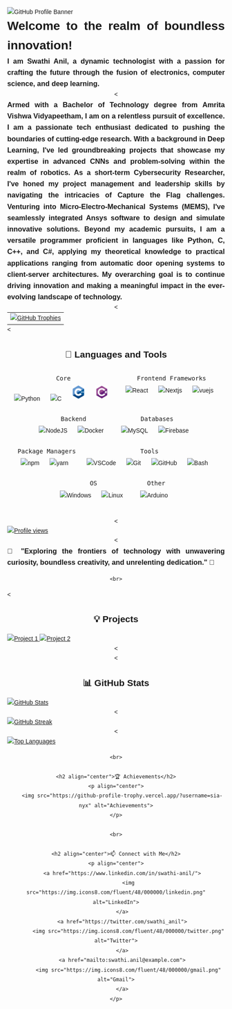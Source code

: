 <!DOCTYPE html>
<html lang="en">
<head>
    <meta charset="UTF-8">
    <meta name="viewport" content="width=device-width, initial-scale=1.0">
    <title>Swathi Anil's GitHub Profile</title>
    <style>
        body {
            font-family: Arial, sans-serif;
            line-height: 1.6;
            text-align: center;
        }
        p, h1, h3, table, td {
            text-align: justify;
            text-justify: inter-word;
            margin: auto;
            max-width: 800px;
        }
        .languages-tools {
            display: flex;
            justify-content: center;
            flex-wrap: wrap;
        }
        .languages-tools div {
            margin: 10px;
        }
        .languages-tools img {
            margin: 5px;
        }
    </style>
</head>
<body>
    <p align="center">
        <img width="800" src="https://www.gifcen.com/wp-content/uploads/2022/07/discord-banner-gif-7.gif" alt="GitHub Profile Banner">
    </p>
    <h1 align="center">Welcome to the realm of boundless innovation!</h1> 
    <h3 align="center">I am Swathi Anil, a dynamic technologist with a passion for crafting the future through the fusion of electronics, computer science, and deep learning.</h3>
    <
    <h3 align="center">Armed with a Bachelor of Technology degree from Amrita Vishwa Vidyapeetham, I am on a relentless pursuit of excellence. I am a passionate tech enthusiast dedicated to pushing the boundaries of cutting-edge research. With a background in Deep Learning, I've led groundbreaking projects that showcase my expertise in advanced CNNs and problem-solving within the realm of robotics. As a short-term Cybersecurity Researcher, I've honed my project management and leadership skills by navigating the intricacies of Capture the Flag challenges. Venturing into Micro-Electro-Mechanical Systems (MEMS), I've seamlessly integrated Ansys software to design and simulate innovative solutions. Beyond my academic pursuits, I am a versatile programmer proficient in languages like Python, C, C++, and C#, applying my theoretical knowledge to practical applications ranging from automatic door opening systems to client-server architectures. My overarching goal is to continue driving innovation and making a meaningful impact in the ever-evolving landscape of technology.</h3>
<
    <p align="center">
        <table align="center">
            <tr>
                <td align="center">
                    <a href="https://github.com/ryo-ma/github-profile-trophy">
                        <img src="https://github-profile-trophy.vercel.app/?username=sia-nyx" alt="GitHub Trophies">
                    </a>
                </td>
            </tr>
        </table>
    </p>

<
    <h2 align="center">🧰 Languages and Tools</h2>
    <div class="languages-tools">
        <div>
            <kbd>Core</kbd>
            <br>
            <img title="Python" width="30px" style="padding-right:10px;" src="https://cdn.jsdelivr.net/gh/devicons/devicon/icons/python/python-original.svg" />
            <img title="C" width="30px" style="padding-right:10px;" src="https://cdn.jsdelivr.net/gh/devicons/devicon/icons/c/c-line.svg" />
            <img title="C++" width="30px" style="padding-right:10px;" src="https://raw.githubusercontent.com/devicons/devicon/master/icons/cplusplus/cplusplus-original.svg" />
            <img title="C#" width="30px" style="padding-right:10px;" src="https://raw.githubusercontent.com/devicons/devicon/master/icons/csharp/csharp-original.svg" />
        </div>
        <div>
            <kbd>Frontend Frameworks</kbd>
            <br>
            <img title="React" width="30px" style="padding-right:10px;" src="https://raw.githubusercontent.com/danielcranney/readme-generator/main/public/icons/skills/react-colored.svg" />
            <img title="Nextjs" width="30px" style="padding-right:10px;" src="https://raw.githubusercontent.com/danielcranney/readme-generator/main/public/icons/skills/nextjs-colored-dark.svg" />
            <img title="vuejs" width="30px" style="padding-right:10px;" src="https://raw.githubusercontent.com/danielcranney/readme-generator/main/public/icons/skills/vuejs-colored.svg" />
        </div>
        <div>
            <kbd>Backend</kbd>
            <br>
            <img title="NodeJS" width="30px" style="padding-right:10px;" src="https://cdn.jsdelivr.net/gh/devicons/devicon/icons/nodejs/nodejs-original.svg" />
            <img title="Docker" width="30px" style="padding-right:10px;" src="https://cdn.jsdelivr.net/gh/devicons/devicon/icons/docker/docker-original.svg" />
        </div>
        <div>
            <kbd>Databases</kbd>
            <br>
            <img title="MySQL" width="30px" style="padding-right:10px;" src="https://cdn.jsdelivr.net/gh/devicons/devicon/icons/mysql/mysql-original-wordmark.svg" />
            <img title="Firebase" width="30px" style="padding-right:10px;" src="https://cdn.jsdelivr.net/gh/devicons/devicon/icons/firebase/firebase-plain.svg" />
        </div>
        <div>
            <kbd>Package Managers</kbd>
            <br>
            <img title="npm" width="30px" style="padding-right:10px;" src="https://cdn.jsdelivr.net/gh/devicons/devicon/icons/npm/npm-original-wordmark.svg" />
            <img title="yarn" width="30px" style="padding-right:10px;" src="https://cdn.jsdelivr.net/gh/devicons/devicon/icons/yarn/yarn-original.svg" />
        </div>
        <div>
            <kbd>Tools</kbd>
            <br>
            <img title="VSCode" width="30px" style="padding-right:10px;" src="https://cdn.jsdelivr.net/gh/devicons/devicon/icons/vscode/vscode-original.svg" />
            <img title="Git" width="30px" style="padding-right:10px;" src="https://cdn.jsdelivr.net/gh/devicons/devicon/icons/git/git-original.svg" />
            <img title="GitHub" width="30px" style="padding-right:10px;" src="https://img.icons8.com/fluency/48/null/github.png" />
            <img title="Bash" width="30px" style="padding-right:10px;" src="https://cdn.jsdelivr.net/gh/devicons/devicon/icons/bash/bash-original.svg" />
        </div>
        <div>
            <kbd>OS</kbd>
            <br>
            <img title="Windows" width="30px" style="padding-right:10px;" src="https://img.icons8.com/color/48/null/windows-10.png" />
            <img title="Linux" width="30px" style="padding-right:10px;" src="https://cdn.jsdelivr.net/gh/devicons/devicon/icons/linux/linux-original.svg" />
        </div>
        <div>
            <kbd>Other</kbd>
            <br>
            <img title="Arduino" width="30px" style="padding-right:10px;" src="https://cdn.jsdelivr.net/gh/devicons/devicon/icons/arduino/arduino-original-wordmark.svg" />
        </div>
    </div>
    <br>
<
    <p align="center">
        <a href="https://github.com/sia-nyx">
            <img src="https://komarev.com/ghpvc/?username=sia-nyx&label=Profile%20views&color=0e75b6&style=flat" alt="Profile views">
        </a>
    </p>
<
    <h3 align="center">🌟 "Exploring the frontiers of technology with unwavering curiosity, boundless creativity, and unrelenting dedication." 🌟</h3>

    <br>
<
    <h2 align="center">💡 Projects</h2>
    <p align="center">
        <a href="https://github.com/sia-nyx/project1">
            <img src="https://github-readme-stats.vercel.app/api/pin/?username=sia-nyx&repo=project1" alt="Project 1">
        </a>
        <a href="https://github.com/sia-nyx/project2">
            <img src="https://github-readme-stats.vercel.app/api/pin/?username=sia-nyx&repo=project2" alt="Project 2">
        </a>
    </p>
<
    <br>
<
    <h2 align="center">📊 GitHub Stats</h2>
    <p align="center">
        <a href="https://github.com/sia-nyx">
            <img src="https://github-readme-stats.vercel.app/api?username=sia-nyx&show_icons=true&locale=en" alt="GitHub Stats">
        </a>
    </p>
<
    <p align="center">
        <a href="https://github.com/sia-nyx">
            <img src="https://github-readme-streak-stats.herokuapp.com/?user=sia-nyx" alt="GitHub Streak">
        </a>
    </p>
<
    <p align="center">
        <a href="https://github.com/sia-nyx">
            <img src="https://github-readme-stats.vercel.app/api/top-langs?username=sia-nyx&show_icons=true&locale=en&layout=compact" alt="Top Languages">
        </a>
    </p>

    <br>

    <h2 align="center">🏆 Achievements</h2>
    <p align="center">
        <img src="https://github-profile-trophy.vercel.app/?username=sia-nyx" alt="Achievements">
    </p>

    <br>

    <h2 align="center">📫 Connect with Me</h2>
    <p align="center">
        <a href="https://www.linkedin.com/in/swathi-anil/">
            <img src="https://img.icons8.com/fluent/48/000000/linkedin.png" alt="LinkedIn">
        </a>
        <a href="https://twitter.com/swathi_anil">
            <img src="https://img.icons8.com/fluent/48/000000/twitter.png" alt="Twitter">
        </a>
        <a href="mailto:swathi.anil@example.com">
            <img src="https://img.icons8.com/fluent/48/000000/gmail.png" alt="Gmail">
        </a>
    </p>
</body>
</html>
